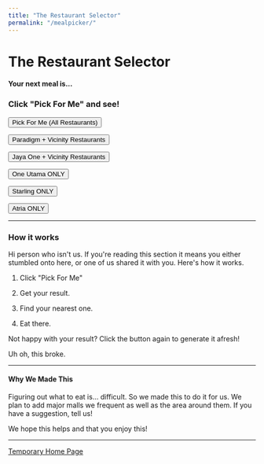 ```yaml
---
title: "The Restaurant Selector"
permalink: "/mealpicker/"
---
```

<script src="../scripts/mealpicker.js"></script>

# The Restaurant Selector

#### Your next meal is...

<h3 id="restaurantHTML" onload="loadedFunction()">
Click "Pick For Me" and see!
    <!-- Brand's appear here -->
</h3>

<!-- #### A

<h3 id="cuisineHTML">
Placeholder text for "Cuisine"
</h3>

#### Restaurant! -->

<button onclick="pickClick()">Pick For Me (All Restaurants)</button>

<button onclick="pickClickParadigm()">Paradigm + Vicinity Restaurants</button>

<button onclick="pickClickJayaOne()">Jaya One + Vicinity Restaurants</button>

<button onclick="pickClickOneUtama()">One Utama ONLY</button>

<button onclick="pickClickStarling()">Starling ONLY</button>

<button onclick="pickClickAtria()">Atria ONLY</button>


<!-- <button onclick="pickClickTesting()">Do Not Click, this is for testing purposes</button> -->

***

### How it works
Hi person who isn't us. If you're reading this section it means you either stumbled onto here, or one of us shared it with you. Here's how it works.

1) Click "Pick For Me"

2) Get your result.

3) Find your nearest one.

4) Eat there.


Not happy with your result? Click the button again to generate it afresh!

<p id="restaurantNumber">Uh oh, this broke.</p>

***

#### Why We Made This

Figuring out what to eat is... difficult. So we made this to do it for us. We plan to add major malls we frequent as well as the area around them. If you have a suggestion, tell us!

We hope this helps and that you enjoy this!

***

<a href="/">Temporary Home Page</a>